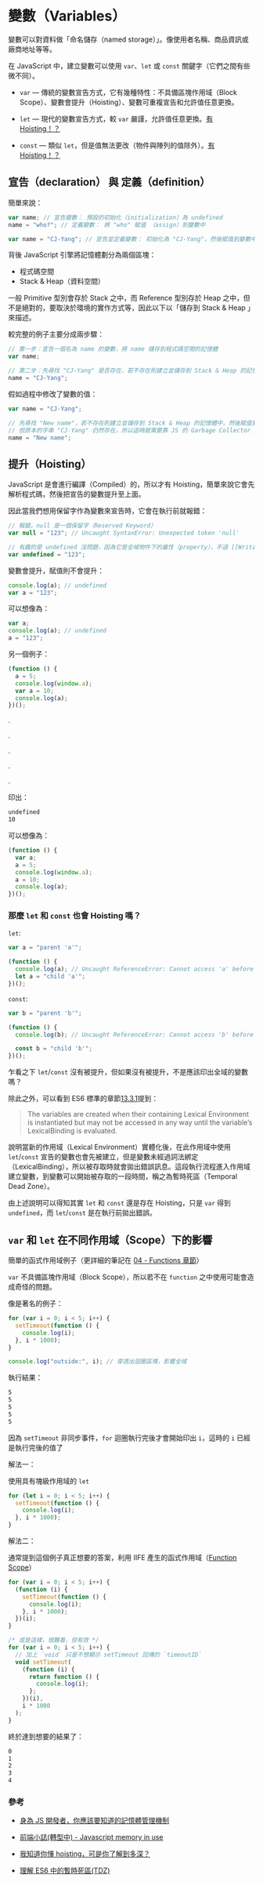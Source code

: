 # 變數（Variables）

變數可以對資料做「命名儲存（named storage）」。像使用者名稱、商品資訊或廠商地址等等。

在 JavaScript 中，建立變數可以使用 `var`、`let` 或 `const` 關鍵字（它們之間有些微不同）。

- `var` — 傳統的變數宣告方式，它有幾種特性：不具備區塊作用域（Block Scope）、變數會提升（Hoisting）、變數可重複宣告和允許值任意更換。

- `let` — 現代的變數宣告方式，較 `var` 嚴謹，允許值任意更換。[有 Hoisting！？](#那麼-let-和-const-也會-hoisting-嗎)

- `const` — 類似 `let`，但是值無法更改（物件與陣列的值除外）。[有 Hoisting！？](#那麼-let-和-const-也會-hoisting-嗎)

## 宣告（declaration） 與 定義（definition）

簡單來說：

```js
var name; // 宣告變數： 預設的初始化（initialization）為 undefined
name = "who?"; // 定義變數： 將 "who" 賦值 （assign）到變數中
```

```js
var name = "CJ-Yang"; // 宣告並定義變數： 初始化為 "CJ-Yang"，然後賦值到變數中
```

背後 JavaScript 引擎將記憶體劃分為兩個區塊：

- 程式碼空間
- Stack & Heap（資料空間）

一般 Primitive 型別會存於 Stack 之中，而 Reference 型別存於 Heap 之中，但不是絕對的，要取決於環境的實作方式等，因此以下以「儲存到 Stack & Heap 」來描述。

較完整的例子主要分成兩步驟：

```js
// 第一步：宣告一個名為 name 的變數，將 name 儲存到程式碼空間的記憶體
var name;

// 第二步：先尋找 "CJ-Yang" 是否存在，若不存在則建立並儲存到 Stack & Heap 的記憶體中，然後將其賦值到 name 變數
name = "CJ-Yang";
```

假如過程中修改了變數的值：

```js
var name = "CJ-Yang";

// 先尋找 "New name"，若不存在則建立並儲存到 Stack & Heap 的記憶體中，然後賦值到 name 變數，
// 但原本的字串 "CJ-Yang" 仍然存在，所以這時就需要靠 JS 的 Garbage Collector 系統來判斷是否進行垃圾回收。
name = "New name";
```

## 提升（Hoisting）

JavaScript 是會進行編譯（Compiled）的，所以才有 Hoisting，簡單來說它會先解析程式碼，然後把宣告的變數提升至上面。

因此當我們想用保留字作為變數來宣告時，它會在執行前就報錯：

```js
// 報錯，null 是一個保留字（Reserved Keyword）
var null = "123"; // Uncaught SyntaxError: Unexpected token 'null'

// 有趣的是 undefined 沒問題，因為它是全域物件下的屬性（property），不過 [[Writable]]: false
var undefined = "123";
```

變數會提升，賦值則不會提升：

```js
console.log(a); // undefined
var a = "123";
```

可以想像為：

```js
var a;
console.log(a); // undefined
a = "123";
```

另一個例子：

```js
(function () {
  a = 5;
  console.log(window.a);
  var a = 10;
  console.log(a);
})();
```

.

.

.

.

.

印出：

```bash
undefined
10
```

可以想像為：

```js
(function () {
  var a;
  a = 5;
  console.log(window.a);
  a = 10;
  console.log(a);
})();
```

### 那麼 `let` 和 `const` 也會 Hoisting 嗎？

`let`:

```js
var a = "parent 'a'";

(function () {
  console.log(a); // Uncaught ReferenceError: Cannot access 'a' before initialization
  let a = "child 'a'";
})();
```

`const`:

```js
var b = "parent 'b'";

(function () {
  console.log(b); // Uncaught ReferenceError: Cannot access 'b' before initialization

  const b = "child 'b'";
})();
```

乍看之下 `let`/`const` 沒有被提升，但如果沒有被提升，不是應該印出全域的變數嗎？

除此之外，可以看到 ES6 標準的章節[13.3.1](http://www.ecma-international.org/ecma-262/6.0/#sec-let-and-const-declarations)提到：

> The variables are created when their containing Lexical Environment
> is instantiated but may not be accessed in any way until the
> variable’s LexicalBinding is evaluated.

說明當新的作用域（Lexical Environment）實體化後，在此作用域中使用 `let`/`const` 宣告的變數也會先被建立，但是變數未經過詞法綁定（LexicalBinding），所以被存取時就會拋出錯誤訊息。這段執行流程進入作用域建立變數，到變數可以開始被存取的一段時間，稱之為暫時死區（Temporal Dead Zone）。

由上述說明可以得知其實 `let` 和 `const` 還是存在 Hoisting，只是 `var` 得到 `undefined`，而 `let`/`const` 是在執行前拋出錯誤。

## `var` 和 `let` 在不同作用域（Scope）下的影響

簡單的函式作用域例子（更詳細的筆記在 [04 - Functions 章節](../04-functions/article.md#作用域或稱範疇scope)）

`var` 不具備區塊作用域（Block Scope），所以若不在 `function` 之中使用可能會造成奇怪的問題。

像是著名的例子：

```js
for (var i = 0; i < 5; i++) {
  setTimeout(function () {
    console.log(i);
  }, i * 1000);
}

console.log("outside:", i); // 穿透出迴圈區塊，影響全域
```

執行結果：

```bash
5
5
5
5
5
```

因為 `setTimeout` 非同步事件，`for` 迴圈執行完後才會開始印出 `i`，這時的 `i` 已經是執行完後的值了

解法一：

使用具有塊級作用域的 `let`

```js
for (let i = 0; i < 5; i++) {
  setTimeout(function () {
    console.log(i);
  }, i * 1000);
}
```

解法二：

通常提到這個例子真正想要的答案，利用 IIFE 產生的函式作用域（[Function Scope](<(../04-functions/article.md#作用域或稱範疇scope)>)）

```js
for (var i = 0; i < 5; i++) {
  (function (i) {
    setTimeout(function () {
      console.log(i);
    }, i * 1000);
  })(i);
}

/* 或是這樣，很難看，但有效 */
for (var i = 0; i < 5; i++) {
  // 加上 `void` 只是不想顯示 setTimeout 回傳的 `timeoutID`
  void setTimeout(
    (function (i) {
      return function () {
        console.log(i);
      };
    })(i),
    i * 1000
  );
}
```

終於達到想要的結果了：

```bash
0
1
2
3
4
```

### 參考

- [身為 JS 開發者，你應該要知道的記憶體管理機制](https://medium.com/starbugs/%E8%BA%AB%E7%82%BA-js-%E9%96%8B%E7%99%BC%E8%80%85-%E4%BD%A0%E4%B8%8D%E8%83%BD%E4%B8%8D%E7%9F%A5%E9%81%93%E7%9A%84%E8%A8%98%E6%86%B6%E9%AB%94%E7%AE%A1%E7%90%86%E6%A9%9F%E5%88%B6-d9db2fd66f8)

- [前端小誌(轉型中) - Javascript memory in use](https://ernieyang09.github.io/posts/javascript-memory/)

- [我知道你懂 hoisting，可是你了解到多深？](https://blog.techbridge.cc/2018/11/10/javascript-hoisting/)

- [理解 ES6 中的暫時死區(TDZ)](https://eddychang.me/es6-tdz)

